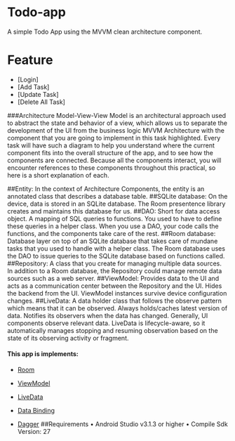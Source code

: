 # Todo-app
A simple Todo App using the MVVM clean architecture component. 
# Feature
- [Login]
- [Add Task]
- [Update Task]
- [Delete All Task]



###Architecture
Model-View-View Model is an architectural approach used to abstract the state and behavior of a view, which allows us to separate the development of the UI from the business logic
MVVM Architecture with the component that you are going to implement in this task highlighted. Every task will have such a diagram to help you understand where the current component fits into the overall structure of the app, and to see how the components are connected. 
Because all the components interact, you will encounter references to these components throughout this practical, so here is a short explanation of each.


##Entity: In the context of Architecture Components, the entity is an annotated class that describes a database table.
##SQLite database: On the device, data is stored in an SQLite database. The Room presentence library creates and maintains this database for us.
##DAO: Short for data access object. A mapping of SQL queries to functions. You used to have to define these queries in a helper class. When you use a DAO, your code calls the functions, and the components take care of the rest.
##Room database: Database layer on top of an SQLite database that takes care of mundane tasks that you used to handle with a helper class. The Room database uses the DAO to issue queries to the SQLite database based on functions called.
##Repository: A class that you create for managing multiple data sources. In addition to a Room database, the Repository could manage remote data sources such as a web server.
##ViewModel: Provides data to the UI and acts as a communication center between the Repository and the UI. Hides the backend from the UI. ViewModel instances survive device configuration changes.
##LiveData: A data holder class that follows the observe pattern which means that it can be observed. Always holds/caches latest version of data. Notifies its observers when the data has changed. Generally, UI components observe relevant data. LiveData is lifecycle-aware, so it automatically manages stopping and resuming observation based on the state of its observing activity or fragment.

#### This app is implements:

- [Room](https://codelabs.developers.google.com/codelab)
- [ViewModel](https://developer.android.com/topic/libraries/architecture/viewmodel)
- [LiveData](https://developer.android.com/topic/libraries/architecture/livedata)
- [Data Binding](https://developer.android.com/topic/libraries/data-binding/)

- [Dagger](https://google.github.io/dagger/)
##Requirements
•	Android Studio v3.1.3 or higher
•	Compile Sdk Version: 27




